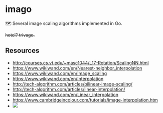 # imago

🗺 Several image scaling algorithms implemented in Go.

~~hotel? trivago.~~

## Resources

- http://courses.cs.vt.edu/~masc1044/L17-Rotation/ScalingNN.html
- https://www.wikiwand.com/en/Nearest-neighbor_interpolation
- https://www.wikiwand.com/en/Image_scaling
- https://www.wikiwand.com/en/Interpolation
- http://tech-algorithm.com/articles/bilinear-image-scaling/
- http://tech-algorithm.com/articles/linear-interpolation/
- https://www.wikiwand.com/en/Linear_interpolation
- https://www.cambridgeincolour.com/tutorials/image-interpolation.htm
- ![](https://upload.wikimedia.org/wikipedia/commons/thumb/a/aa/Linear_interpolation_visualisation.svg/640px-Linear_interpolation_visualisation.svg.png)

